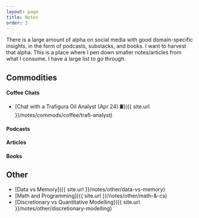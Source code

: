 ```yaml
---
layout: page
title: Notes
order: 3
---
```


There is a large amount of alpha on social media with good domain-specific insights, in the form of podcasts, substacks, and books. I want to harvest that alpha. This is a place where I pen down smaller notes/articles from what I consume. I have a large list to go through.

## Commodities

#### Coffee Chats

* [Chat with a Trafigura Oil Analyst (Apr 24) 🛢️]({{ site.url }}/notes/commods/coffee/trafi-analyst)

#### Podcasts
#### Articles
#### Books

## Other

* [Data vs Memory]({{ site.url }}/notes/other/data-vs-memory)
* [Math and Programming]({{ site.url }}/notes/other/math-&-cs)
* [Discretionary vs Quantitative Modelling]({{ site.url }}/notes/other/discretionary-modelling)